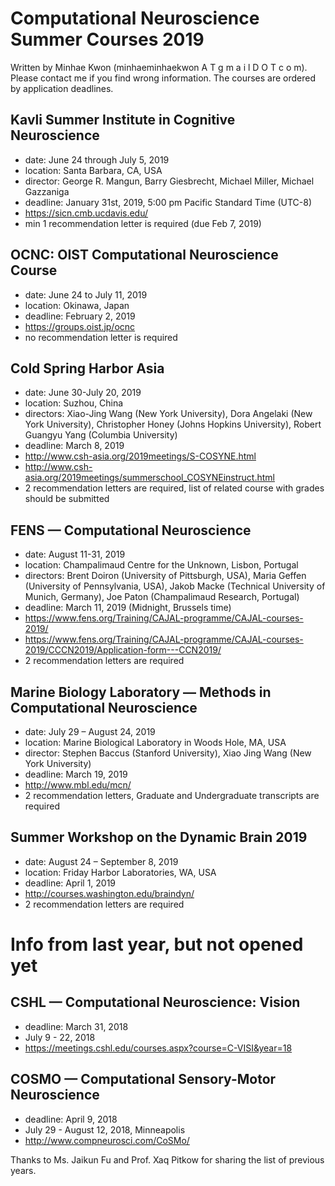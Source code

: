 # Computational Neuroscience Summer Courses 2019
Written by Minhae Kwon (minhaeminhaekwon A T g m a i l D O T c o m). Please contact me if you find wrong information. The courses are ordered by application deadlines. 

## Kavli Summer Institute in Cognitive Neuroscience
- date: June 24 through July 5, 2019 
- location: Santa Barbara, CA, USA 
- director: George R. Mangun, Barry Giesbrecht, Michael Miller, Michael Gazzaniga
- deadline: January 31st, 2019, 5:00 pm Pacific Standard Time (UTC-8)
- https://sicn.cmb.ucdavis.edu/
- min 1 recommendation letter is required (due Feb 7, 2019)

## OCNC: OIST Computational Neuroscience Course
- date: June 24 to July 11, 2019
- location: Okinawa, Japan
- deadline: February 2, 2019
- https://groups.oist.jp/ocnc
- no recommendation letter is required

## Cold Spring Harbor Asia
- date: June 30-July 20, 2019
- location: Suzhou, China 
- directors: Xiao-Jing Wang (New York University), Dora Angelaki (New York University), Christopher Honey (Johns Hopkins University), Robert Guangyu Yang (Columbia University)
- deadline: March 8, 2019
- http://www.csh-asia.org/2019meetings/S-COSYNE.html
- http://www.csh-asia.org/2019meetings/summerschool_COSYNEinstruct.html
- 2 recommendation letters are required, list of related course with grades should be submitted

## FENS — Computational Neuroscience
- date: August 11-31, 2019
- location: Champalimaud Centre for the Unknown, Lisbon, Portugal
- directors: Brent Doiron (University of Pittsburgh, USA), Maria Geffen (University of Pennsylvania, USA), Jakob Macke (Technical University of Munich, Germany), Joe Paton (Champalimaud Research, Portugal)
- deadline: March 11, 2019 (Midnight, Brussels time)
- https://www.fens.org/Training/CAJAL-programme/CAJAL-courses-2019/
- https://www.fens.org/Training/CAJAL-programme/CAJAL-courses-2019/CCCN2019/Application-form---CCN2019/
- 2 recommendation letters are required

## Marine Biology Laboratory — Methods in Computational Neuroscience
- date: July 29 – August 24, 2019
- location: Marine Biological Laboratory in Woods Hole, MA, USA
- director: Stephen Baccus (Stanford University), Xiao Jing Wang (New York University)
- deadline: March 19, 2019
- http://www.mbl.edu/mcn/
- 2 recommendation letters, Graduate and Undergraduate transcripts are required

## Summer Workshop on the Dynamic Brain 2019
- date: August 24 – September 8, 2019
- location: Friday Harbor Laboratories, WA, USA
- deadline: April 1, 2019
- http://courses.washington.edu/braindyn/
- 2 recommendation letters are required

# Info from last year, but not opened yet
## CSHL — Computational Neuroscience: Vision
- deadline: March 31, 2018
- July 9 - 22, 2018
- https://meetings.cshl.edu/courses.aspx?course=C-VISI&year=18

## COSMO — Computational Sensory-Motor Neuroscience
- deadline: April 9, 2018
- July 29 - August 12, 2018, Minneapolis
- http://www.compneurosci.com/CoSMo/

Thanks to Ms. Jaikun Fu and Prof. Xaq Pitkow for sharing the list of previous years.

